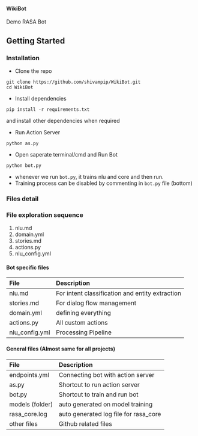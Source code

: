 #### WikiBot
Demo RASA Bot

## Getting Started

### Installation

* Clone the repo
```
git clone https://github.com/shivampip/WikiBot.git
cd WikiBot
```
* Install dependencies
```
pip install -r requirements.txt
```
and install other dependencies when required

* Run Action Server
```
python as.py
```

* Open saperate terminal/cmd and Run Bot
```
python bot.py
```
* whenever we run `bot.py`, it trains nlu and core and then run.
* Training process can be disabled by commenting in `bot.py` file (bottom)



### Files detail

### File exploration sequence

1.  nlu.md
2.  domain.yml
3.  stories.md
4.  actions.py
5.  nlu_config.yml

#### Bot specific files

| File        | Description  |
|:----------- |:-------------| 
| nlu.md      | For intent classification and entity extraction | 
| stories.md  | For dialog flow management |   
| domain.yml  | defining everything |
| actions.py  | All custom actions  |
| nlu_config.yml | Processing Pipeline  |


#### General files (Almost same for all projects)

| File        | Description  |
|:----------- |:-------------| 
| endpoints.yml | Connecting bot with action server | 
| as.py  | Shortcut to run action server |   
| bot.py | Shortcut to train and run bot |
| models (folder) | auto generated on model training |
| rasa_core.log | auto generated log file for rasa_core |
| other files  | Github related files  |







